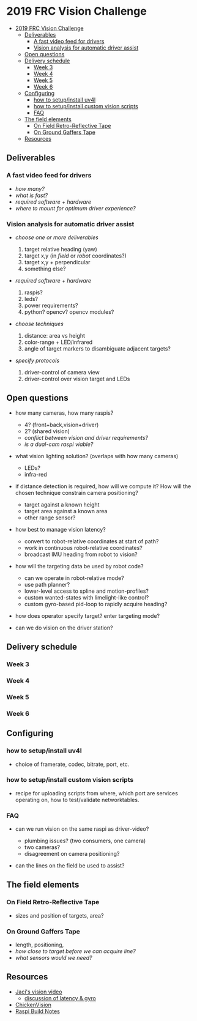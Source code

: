# 2019 FRC Vision Challenge

<!-- TOC -->

- [2019 FRC Vision Challenge](#2019-frc-vision-challenge)
    - [Deliverables](#deliverables)
        - [A fast video feed for drivers](#a-fast-video-feed-for-drivers)
        - [Vision analysis for automatic driver assist](#vision-analysis-for-automatic-driver-assist)
    - [Open questions](#open-questions)
    - [Delivery schedule](#delivery-schedule)
        - [Week 3](#week-3)
        - [Week 4](#week-4)
        - [Week 5](#week-5)
        - [Week 6](#week-6)
    - [Configuring](#configuring)
        - [how to setup/install uv4l](#how-to-setupinstall-uv4l)
        - [how to setup/install custom vision scripts](#how-to-setupinstall-custom-vision-scripts)
        - [FAQ](#faq)
    - [The field elements](#the-field-elements)
        - [On Field Retro-Reflective Tape](#on-field-retro-reflective-tape)
        - [On Ground Gaffers Tape](#on-ground-gaffers-tape)
    - [Resources](#resources)

<!-- /TOC -->

## Deliverables

### A fast video feed for drivers

- _how many?_
- _what is fast?_
- _required software + hardware_
- _where to mount for optimum driver experience?_

### Vision analysis for automatic driver assist

- _choose one or more deliverables_
  1. target relative heading (yaw)
  1. target x,y (in _field_ or _robot_ coordinates?)
  1. target x,y + perpendicular
  1. something else?

- _required software + hardware_
  1. raspis?
  1. leds?
  1. power requirements? 
  1. python? opencv? opencv modules?

- _choose techniques_
  1. distance:  area vs height
  1. color-range + LED/infrared
  1. angle of target markers to disambiguate adjacent targets?

- _specify protocols_
  1. driver-control of camera view
  1. driver-control over vision target and LEDs

## Open questions

- how many cameras, how many raspis?  
  - 4? (front+back,vision+driver)
  - 2? (shared vision)
  - _conflict between vision and driver requirements?_
  - _is a dual-cam raspi viable?_

- what vision lighting solution? (overlaps with how many cameras)
  - LEDs?
  - infra-red

- if distance detection is required, how will we compute it? How
  will the chosen technique constrain camera positioning?
  - target against a known height
  - target area against a known area
  - other range sensor?

- how best to manage vision latency?
  - convert to robot-relative coordinates at start of path?
  - work in continuous robot-relative coordinates?
  - broadcast IMU heading from robot to vision?

- how will the targeting data be used by robot code?
  - can we operate in robot-relative mode?
  - use path planner?  
  - lower-level access to spline and motion-profiles?
  - custom wanted-states with limelight-like control?
  - custom gyro-based pid-loop to rapidly acquire heading?

- how does operator specify target? enter targeting mode?

- can we do vision on the driver station?

## Delivery schedule

### Week 3

### Week 4

### Week 5

### Week 6

## Configuring

### how to setup/install uv4l

- choice of framerate, codec, bitrate, port, etc.

### how to setup/install custom vision scripts

- recipe for uploading scripts from where, which port
  are services operating on, how to test/validate networktables.
  
### FAQ

- can we run vision on the same raspi as driver-video?
  - plumbing issues?  (two consumers, one camera)
  - two cameras?
  - disagreement on camera positioning?

- can the lines on the field be used to assist?

## The field elements

### On Field Retro-Reflective Tape

- sizes and position of targets, area?

### On Ground Gaffers Tape

- length, positioning, 
- _how close to target before we can acquire line?_
- _what sensors would we need?_

## Resources

- [Jaci's vision video](https://youtu.be/d9WSAfzA6fc)
  - [discussion of latency & gyro](https://youtu.be/d9WSAfzA6fc?t=2835)
- [ChickenVision](https://github.com/team3997/ChickenVision/blob/master/ChickenVision.py)
- [Raspi Build Notes](../BuildRaspi.md)
